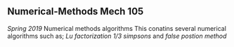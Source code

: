 ## Numerical-Methods Mech 105
_Spring 2019_
Numerical methods algorithms 
This conatins several numerical algorithms
such as;
_Lu factorization_
_1/3 simpsons_
 and 
 _false postion method_
